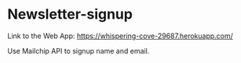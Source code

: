 # Newsletter-signup
Link to the Web App: https://whispering-cove-29687.herokuapp.com/

Use Mailchip API to signup name and email. 
